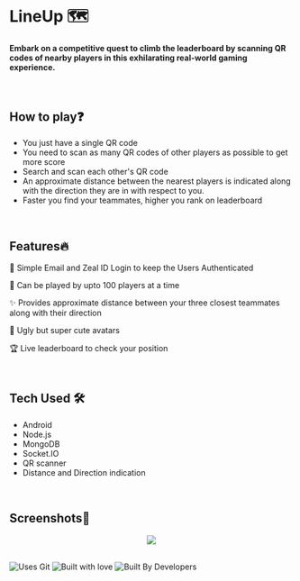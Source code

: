# LineUp 🗺️
#### Embark on a competitive quest to climb the leaderboard by scanning QR codes of nearby players in this exhilarating real-world gaming experience.
</br>

## How to play❓
- You just have a single QR code 
- You need to scan as many QR codes of other players as possible to get more score 
- Search and scan each other's QR code 
- An approximate distance between the nearest players is indicated along with the direction they are in with respect to you. 
- Faster you find your teammates, higher you rank on leaderboard
</br>

## Features🔥
📱 Simple Email and Zeal ID Login to keep the Users Authenticated

📝 Can be played by upto 100 players at a time

✨ Provides approximate distance between your three closest teammates along with their direction

👻 Ugly but super cute avatars

🏆 Live leaderboard to check your position 

<br>

## Tech Used 🛠
- Android
- Node.js
- MongoDB
- Socket.IO
- QR scanner
- Distance and Direction indication
</br>

## Screenshots📲
<div align="center">
  <img src="https://user-images.githubusercontent.com/57036954/180436472-0b1c6685-459a-486a-9db3-ab53b5ef4ffb.jpg"></img>
</div>
</br>


![Uses Git](https://forthebadge.com/images/badges/uses-git.svg)
![Built with love](https://forthebadge.com/images/badges/built-with-love.svg)
![Built By Developers](https://forthebadge.com/images/badges/built-by-developers.svg)

